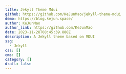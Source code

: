 ```yaml
---
title: Jekyll Theme Mdui
github: https://github.com/KeJunMao/jekyll-theme-mdui
demo: https://blog.kejun.space/
author: KeJunMao
author_link: https://github.com/KeJunMao
date: 2023-11-28T08:45:39.888Z
description: A Jekyll theme based on MDUI
ssg:
  - Jekyll
css: []
cms: []
category: []
draft: false
---
```

